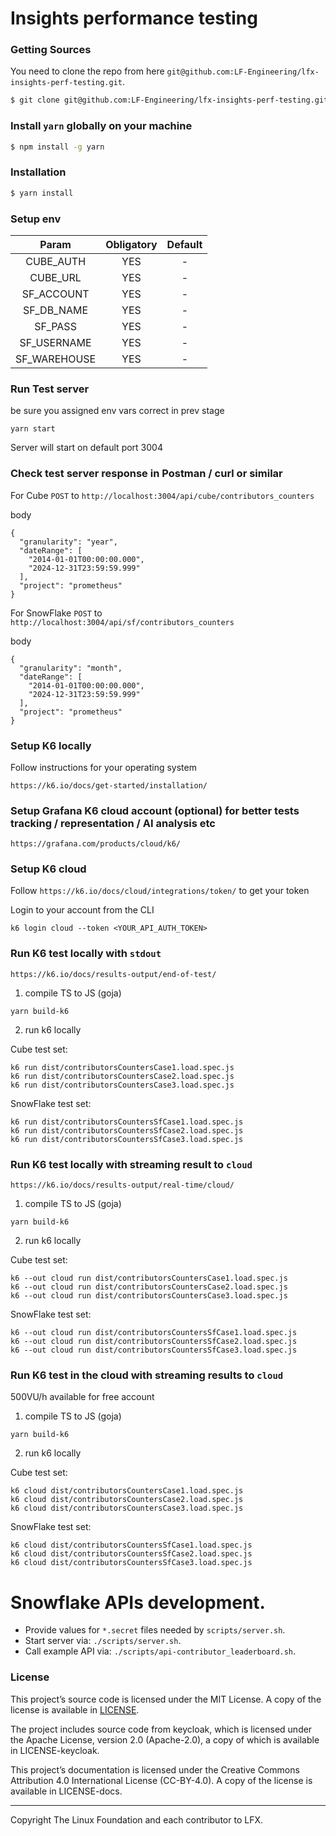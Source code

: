 # Insights performance testing

### Getting Sources

You need to clone the repo from here `git@github.com:LF-Engineering/lfx-insights-perf-testing.git`.

```bash
$ git clone git@github.com:LF-Engineering/lfx-insights-perf-testing.git
```

### Install `yarn` globally on your machine

```bash
$ npm install -g yarn
```

### Installation

```bash
$ yarn install
```

### Setup env

|    Param     | Obligatory | Default |
|:------------:|:----------:|:-------:|
|  CUBE_AUTH   |    YES     |    -    |
|   CUBE_URL   |    YES     |    -    |
|  SF_ACCOUNT  |    YES     |    -    |
|  SF_DB_NAME  |    YES     |    -    |
|   SF_PASS    |    YES     |    -    |
| SF_USERNAME  |    YES     |    -    |
| SF_WAREHOUSE |    YES     |    -    |

### Run Test server
be sure you assigned env vars correct in prev stage

```yarn start```

Server will start on default port 3004

### Check test server response in Postman / curl or similar

For Cube
`POST` to `http://localhost:3004/api/cube/contributors_counters`

body
```
{
  "granularity": "year",
  "dateRange": [
    "2014-01-01T00:00:00.000",
    "2024-12-31T23:59:59.999"
  ],
  "project": "prometheus"
}
```

For SnowFlake
`POST` to `http://localhost:3004/api/sf/contributors_counters`

body
```
{
  "granularity": "month",
  "dateRange": [
    "2014-01-01T00:00:00.000",
    "2024-12-31T23:59:59.999"
  ],
  "project": "prometheus"
}
```

### Setup K6 locally

Follow instructions for your operating system

`https://k6.io/docs/get-started/installation/`

### Setup Grafana K6 cloud account (optional) for better tests tracking / representation / AI analysis etc

`https://grafana.com/products/cloud/k6/`

### Setup K6 cloud

Follow `https://k6.io/docs/cloud/integrations/token/` to get your token

Login to your account from the CLI

`k6 login cloud --token <YOUR_API_AUTH_TOKEN>`

### Run K6 test locally with `stdout` 
`https://k6.io/docs/results-output/end-of-test/`

1. compile TS to JS (goja)

`yarn build-k6`

2. run k6 locally

Cube test set:

```
k6 run dist/contributorsCountersCase1.load.spec.js
k6 run dist/contributorsCountersCase2.load.spec.js
k6 run dist/contributorsCountersCase3.load.spec.js
```

SnowFlake test set:

```
k6 run dist/contributorsCountersSfCase1.load.spec.js
k6 run dist/contributorsCountersSfCase2.load.spec.js
k6 run dist/contributorsCountersSfCase3.load.spec.js
```

### Run K6 test locally with streaming result to `cloud`
`https://k6.io/docs/results-output/real-time/cloud/`

1. compile TS to JS (goja)

`yarn build-k6`

2. run k6 locally

Cube test set:

```
k6 --out cloud run dist/contributorsCountersCase1.load.spec.js
k6 --out cloud run dist/contributorsCountersCase2.load.spec.js
k6 --out cloud run dist/contributorsCountersCase3.load.spec.js
```

SnowFlake test set:

```
k6 --out cloud run dist/contributorsCountersSfCase1.load.spec.js
k6 --out cloud run dist/contributorsCountersSfCase2.load.spec.js
k6 --out cloud run dist/contributorsCountersSfCase3.load.spec.js
```

### Run K6 test in the cloud with streaming results to `cloud` 
500VU/h available for free account

1. compile TS to JS (goja)

`yarn build-k6`

2. run k6 locally

Cube test set:

```
k6 cloud dist/contributorsCountersCase1.load.spec.js
k6 cloud dist/contributorsCountersCase2.load.spec.js
k6 cloud dist/contributorsCountersCase3.load.spec.js
```

SnowFlake test set:

```
k6 cloud dist/contributorsCountersSfCase1.load.spec.js
k6 cloud dist/contributorsCountersSfCase2.load.spec.js
k6 cloud dist/contributorsCountersSfCase3.load.spec.js
```


# Snowflake APIs development.

- Provide values for `*.secret` files needed by `scripts/server.sh`.
- Start server via: `` ./scripts/server.sh ``.
- Call example API via: `` ./scripts/api-contributor_leaderboard.sh ``.


### License

This project’s source code is licensed under the MIT License. A copy of the license is available in [LICENSE](https://github.com/LF-Engineering/lfx-insights-ui/blob/main/LICENSE).

The project includes source code from keycloak, which is licensed under the Apache License, version 2.0 (Apache-2.0), a copy of which is available in LICENSE-keycloak.

This project’s documentation is licensed under the Creative Commons Attribution 4.0 International License (CC-BY-4.0). A copy of the license is available in LICENSE-docs.

---

Copyright The Linux Foundation and each contributor to LFX.
